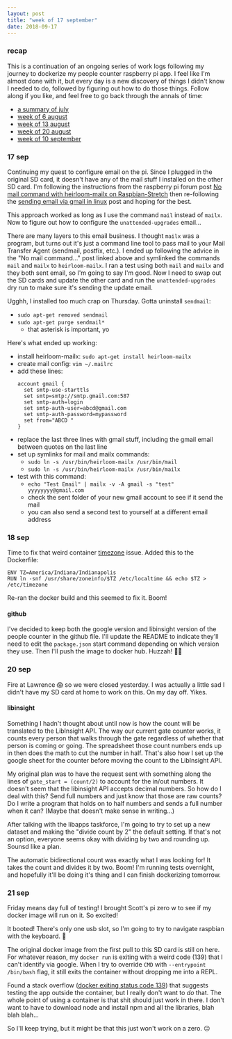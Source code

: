 ```yaml
---
layout: post
title: "week of 17 september"
date: 2018-09-17
---
```


### recap

This is a continuation of an ongoing series of work logs following my journey to dockerize my people counter raspberry pi app. I feel like I'm almost done with it, but every day is a new discovery of things I didn't know I needed to do, followed by figuring out how to do those things. Follow along if you like, and feel free to go back through the annals of time:
- [a summary of july](http://carylwyatt.github.io/blog/2018/08/03/work-log-jul-30)
- [week of 6 august](http://carylwyatt.github.io/blog/2018/08/06/week-of-6-august)
- [week of 13 august](http://carylwyatt.github.io/blog/2018/08/13/week-of-13-august)
- [week of 20 august](http://carylwyatt.github.io/blog/2018/08/20/week-of-20-august)
- [week of 10 september](http://carylwyatt.github.io/blog/2018/09/10/week-of-10-sep)

### 17 sep

Continuing my quest to configure email on the pi. Since I plugged in the original SD card, it doesn't have any of the mail stuff I installed on the other SD card. I'm following the instructions from the raspberry pi forum post [No mail command with heirloom-mailx on Raspbian-Stretch](https://www.raspberrypi.org/forums/viewtopic.php?t=205603) then re-following the [sending email via gmail in linux](http://thelinuxtips.com/2011/09/19/sending-email-via-gmail-in-linux/) post and hoping for the best.

This approach worked as long as I use the command `mail` instead of `mailx`. Now to figure out how to configure the `unattended-upgrades` email...

There are many layers to this email business. I thought `mailx` was a program, but turns out it's just a command line tool to pass mail to your Mail Transfer Agent (sendmail, postfix, etc.). I ended up following the advice in the "No mail command..." post linked above and symlinked the commands `mail` and `mailx` to `heirloom-mailx`. I ran a test using both `mail` and `mailx` and they both sent email, so I'm going to say I'm good. Now I need to swap out the SD cards and update the other card and run the `unattended-upgrades` dry run to make sure it's sending the update email.

Ugghh, I installed too much crap on Thursday. Gotta uninstall `sendmail`:
- `sudo apt-get removed sendmail`
- `sudo apt-get purge sendmail*`
  - that asterisk is important, yo

Here's what ended up working:
- install heirloom-mailx: `sudo apt-get install heirloom-mailx`
- create mail config: `vim ~/.mailrc`
- add these lines:
  ```
  account gmail {
    set smtp-use-starttls
    set smtp=smtp://smtp.gmail.com:587
    set smtp-auth=login
    set smtp-auth-user=abcd@gmail.com
    set smtp-auth-password=mypassword
    set from="ABCD "
  }
  ```
- replace the last three lines with gmail stuff, including the gmail email between quotes on the last line
- set up symlinks for mail and mailx commands:
  - `sudo ln -s /usr/bin/heirloom-mailx /usr/bin/mail`
  - `sudo ln -s /usr/bin/heirloom-mailx /usr/bin/mailx`
- test with this command:
  - `echo "Test Email" | mailx -v -A gmail -s "test" yyyyyyyy@gmail.com`
  - check the sent folder of your new gmail account to see if it send the mail
  - you can also send a second test to yourself at a different email address

### 18 sep

Time to fix that weird container [timezone](https://serverfault.com/questions/683605/docker-container-time-timezone-will-not-reflect-changes) issue. Added this to the Dockerfile:

  ```
  ENV TZ=America/Indiana/Indianapolis
  RUN ln -snf /usr/share/zoneinfo/$TZ /etc/localtime && echo $TZ > /etc/timezone
  ```

Re-ran the docker build and this seemed to fix it. Boom! 

#### github

I've decided to keep both the google version and libinsight version of the people counter in the github file. I'll update the README to indicate they'll need to edit the `package.json` start command depending on which version they use. Then I'll push the image to docker hub. Huzzah! :tada::tada:

### 20 sep

Fire at Lawrence :scream: so we were closed yesterday. I was actually a little sad I didn't have my SD card at home to work on this. On my day off. Yikes.

#### libinsight

Something I hadn't thought about until now is how the count will be translated to the LibInsight API. The way our current gate counter works, it counts every person that walks through the gate regardless of whether that person is coming or going. The spreadsheet those count numbers ends up in then does the math to cut the number in half. That's also how I set up the google sheet for the counter before moving the count to the LibInsight API. 

My original plan was to have the request sent with something along the lines of `gate_start = (count/2)` to account for the in/out numbers. It doesn't seem that the libinsight API accepts decimal numbers. So how do I deal with this? Send full numbers and just know that those are raw counts? Do I write a program that holds on to half numbers and sends a full number when it can? (Maybe that doesn't make sense in writing...) 

After talking with the libapps taskforce, I'm going to try to set up a new dataset and making the "divide count by 2" the default setting. If that's not an option, everyone seems okay with dividing by two and rounding up. Sounsd like a plan. 

The automatic bidirectional count was exactly what I was looking for! It takes the count and divides it by two. Boom! I'm running tests overnight, and hopefully it'll be doing it's thing and I can finish dockerizing tomorrow. 

### 21 sep

Friday means day full of testing! I brought Scott's pi zero w to see if my docker image will run on it. So excited!

It booted! There's only one usb slot, so I'm going to try to navigate raspbian with the keyboard. :grimacing:

The original docker image from the first pull to this SD card is still on here. For whatever reason, my `docker run` is exiting with a weird code (139) that I can't identify via google. When I try to override `CMD` with `--entrypoint /bin/bash` flag, it still exits the container without dropping me into a REPL. 

Found a stack overflow ([docker exiting status code 139](https://stackoverflow.com/questions/46724237/docker-exiting-with-status-code-139)) that suggests testing the app outside the container, but I really don't want to *do* that. The whole point of using a container is that shit should just work in there. I don't want to have to download node and install npm and all the libraries, blah blah blah... 

So I'll keep trying, but it might be that this just won't work on a zero. :neutral_face: 
